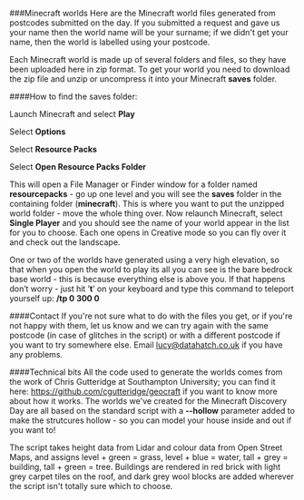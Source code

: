 ###Minecraft worlds
Here are the Minecraft world files generated from postcodes submitted on the day. If you submitted a request and gave us your name then the world name will be your surname; if we didn't get your name, then the world is labelled using your postcode.

Each Minecraft world is made up of several folders and files, so they have been uploaded here in zip format. To get your world you need to download the zip file and unzip or uncompress it into your Minecraft <strong>saves</strong> folder.

####How to find the saves folder:

Launch Minecraft and select <strong>Play</strong>

Select <strong>Options</strong>

Select <strong>Resource Packs</strong>

Select <strong>Open Resource Packs Folder</strong>

This will open a File Manager or Finder window for a folder named <strong>resourcepacks</strong> - go up one level and you will see the <strong>saves</strong> folder in the containing folder (<strong>minecraft</strong>). This is where you want to put the unzipped world folder - move the whole thing over. Now relaunch Minecraft, select <strong>Single Player</strong> and you should see the name of your world appear in the list for you to choose. Each one opens in Creative mode so you can fly over it and check out the landscape.

One or two of the worlds have generated using a very high elevation, so that when you open the world to play its all you can see is the bare bedrock base world - this is because everything else is above you. If that happens don’t worry - just hit ’<strong>t</strong>’ on your keyboard and type this command to teleport yourself up: <strong>/tp 0 300 0</strong>

####Contact
If you're not sure what to do with the files you get, or if you're not happy with them, let us know and we can try again with the same postcode (in case of glitches in the script) or with a different postcode if you want to try somewhere else.
Email lucy@datahatch.co.uk if you have any problems.


####Technical bits
All the code used to generate the worlds comes from the work of Chris Gutteridge at Southampton University; you can find it here: https://github.com/cgutteridge/geocraft if you want to know more about how it works. The worlds we've created for the Minecraft Discovery Day are all based on the standard script with a <strong>--hollow</strong> parameter added to make the strutcures hollow - so you can model your house inside and out if you want to! 

The script takes height data from Lidar and colour data from Open Street Maps, and assigns level + green = grass, level + blue = water, tall + grey = building, tall + green = tree. Buildings are rendered in red brick with light grey carpet tiles on the roof, and dark grey wool blocks are added wherever the script isn't totally sure which to choose.
